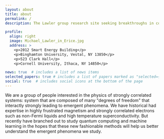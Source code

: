 ```yaml
---
layout: about
title: about
permalink: /
description: The Lawler group research site seeking breakthroughs in condensed matter physics.

profile:
  align: right
  image: Michael_Lawler_in_Erice.jpg
  address: >
    <p>2012 Smart Energy Building</p>
    <p>Binghamton University, Vestal, NY 13850</p>
    <p>523 Clark Hall</p>
    <p>Cornell University, Ithaca, NY 14850</p>

news: true  # includes a list of news items
selected_papers: true # includes a list of papers marked as "selected={true}"
social: true  # includes social icons at the bottom of the page
---
```


We are a group of people interested in the physics of strongly correlated systems: system that are composed of many "degrees of freedom" that interactly strongly leading to emergent phenomena. We have historical had expertise in highly frustrated magnetism and strongly correlated electrons such as non-Fermi liquids and high temperature superconductivity. But recently have branched out to study quantum computing and machine learning in the hopes that these new fashionable methods will help us better understand the emergent phenomena we study.
